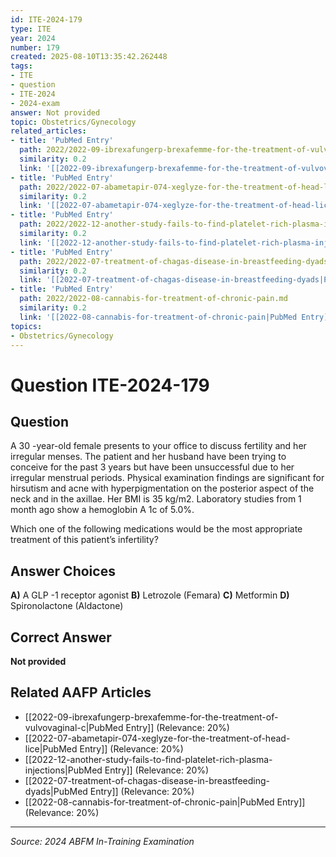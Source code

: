 ```yaml
---
id: ITE-2024-179
type: ITE
year: 2024
number: 179
created: 2025-08-10T13:35:42.262448
tags:
- ITE
- question
- ITE-2024
- 2024-exam
answer: Not provided
topic: Obstetrics/Gynecology
related_articles:
- title: 'PubMed Entry'
  path: 2022/2022-09-ibrexafungerp-brexafemme-for-the-treatment-of-vulvovaginal-c.md
  similarity: 0.2
  link: '[[2022-09-ibrexafungerp-brexafemme-for-the-treatment-of-vulvovaginal-c|PubMed Entry]]'
- title: 'PubMed Entry'
  path: 2022/2022-07-abametapir-074-xeglyze-for-the-treatment-of-head-lice.md
  similarity: 0.2
  link: '[[2022-07-abametapir-074-xeglyze-for-the-treatment-of-head-lice|PubMed Entry]]'
- title: 'PubMed Entry'
  path: 2022/2022-12-another-study-fails-to-find-platelet-rich-plasma-injections.md
  similarity: 0.2
  link: '[[2022-12-another-study-fails-to-find-platelet-rich-plasma-injections|PubMed Entry]]'
- title: 'PubMed Entry'
  path: 2022/2022-07-treatment-of-chagas-disease-in-breastfeeding-dyads.md
  similarity: 0.2
  link: '[[2022-07-treatment-of-chagas-disease-in-breastfeeding-dyads|PubMed Entry]]'
- title: 'PubMed Entry'
  path: 2022/2022-08-cannabis-for-treatment-of-chronic-pain.md
  similarity: 0.2
  link: '[[2022-08-cannabis-for-treatment-of-chronic-pain|PubMed Entry]]'
topics:
- Obstetrics/Gynecology
---
```


# Question ITE-2024-179

## Question
A 30 -year-old female presents to your office to discuss fertility and her irregular menses. The patient 
and her husband have been trying to conceive for the past 3 years but have been unsuccessful due to 
her irregular menstrual periods. Physical examination findings are significant for hirsutism and acne 
with hyperpigmentation on the posterior aspect of the neck and in the axillae. Her BMI is 35 kg/m2. 
Laboratory studies from 1 month ago show a hemoglobin A 1c of 5.0%.  
 
Which one of the following medications would be the most appropriate treatment of this patient’s 
infertility?

## Answer Choices
**A)** A GLP -1 receptor agonist
**B)** Letrozole (Femara)
**C)** Metformin
**D)** Spironolactone (Aldactone)

## Correct Answer
**Not provided**

## Related AAFP Articles
- [[2022-09-ibrexafungerp-brexafemme-for-the-treatment-of-vulvovaginal-c|PubMed Entry]] (Relevance: 20%)
- [[2022-07-abametapir-074-xeglyze-for-the-treatment-of-head-lice|PubMed Entry]] (Relevance: 20%)
- [[2022-12-another-study-fails-to-find-platelet-rich-plasma-injections|PubMed Entry]] (Relevance: 20%)
- [[2022-07-treatment-of-chagas-disease-in-breastfeeding-dyads|PubMed Entry]] (Relevance: 20%)
- [[2022-08-cannabis-for-treatment-of-chronic-pain|PubMed Entry]] (Relevance: 20%)

---
*Source: 2024 ABFM In-Training Examination*